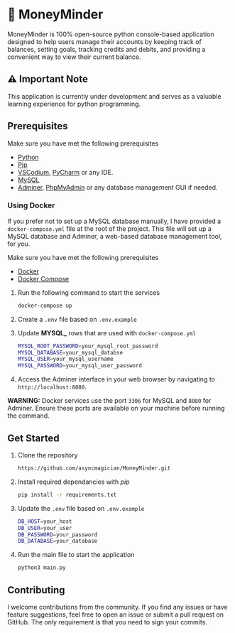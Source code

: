 # 💸 MoneyMinder
MoneyMinder is 100% open-source python console-based application designed to help users manage their accounts by keeping track of balances, setting goals, tracking credits and debits, and providing a convenient way to view their current balance. 

## ⚠️ Important Note
This application is currently under development and serves as a valuable learning experience for python programming.

## Prerequisites

Make sure you have met the following prerequisites

- [Python](https://www.python.org/downloads/)
- [Pip](https://pip.pypa.io/en/stable/cli/pip_download/)
- [VSCodium](https://github.com/VSCodium/vscodium/releases), [PyCharm](https://www.jetbrains.com/pycharm/) or any IDE.
- [MySQL](https://www.mysql.com/downloads/)
- [Adminer](https://www.adminer.org/), [PhpMyAdmin](https://www.phpmyadmin.net/downloads/) or any database management GUI if needed.

### Using Docker

If you prefer not to set up a MySQL database manually, I have provided a `docker-compose.yml` file at the root of the project. This file will set up a MySQL database and Adminer, a web-based database management tool, for you.

Make sure you have met the following prerequisites

- [Docker](https://www.docker.com/get-started) 
- [Docker Compose](https://docs.docker.com/compose/install/) 


1. Run the following command to start the services
    ```bash
    docker-compose up
    ```

2. Create a `.env` file based on `.env.example`

3. Update **MYSQL_** rows that are used with `docker-compose.yml`
    ```bash
    MYSQL_ROOT_PASSWORD=your_mysql_root_password
    MYSQL_DATABASE=your_mysql_databse
    MYSQL_USER=your_mysql_username
    MYSQL_PASSWORD=your_mysql_user_password
    ```

4. Access the Adminer interface in your web browser by navigating to `http://localhost:8080`.

**WARNING:** Docker services use the port `3306` for MySQL and `8080` for Adminer. Ensure these ports are available on your machine before running the command.

## Get Started

1. Clone the repository
    ```bash
    https://github.com/asyncmagician/MoneyMinder.git
    ```

2. Install required dependancies with *pip*
    ```bash
    pip install -r requirements.txt
    ```

3. Update the `.env` file based on `.env.example`
    ```bash
    DB_HOST=your_host
    DB_USER=your_user
    DB_PASSWORD=your_password
    DB_DATABASE=your_database
    ```

4. Run the main file to start the application
    ```bash
    python3 main.py
    ```

## Contributing
I welcome contributions from the community. If you find any issues or have feature suggestions, feel free to open an issue or submit a pull request on GitHub. The only requirement is that you need to sign your commits.